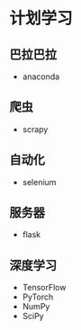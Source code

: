 # 计划学习
## 巴拉巴拉
+ anaconda
## 爬虫
+ scrapy
## 自动化
+ selenium
## 服务器
+ flask
## 深度学习
+ TensorFlow
+ PyTorch
+ NumPy
+ SciPy